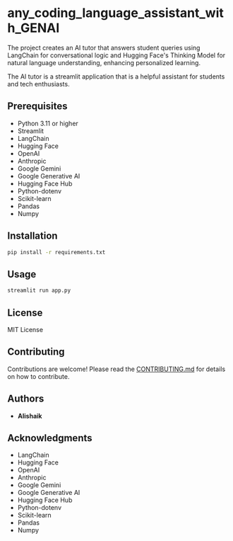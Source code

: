# any_coding_language_assistant_with_GENAI
The project creates an AI tutor that answers student queries using LangChain for conversational logic and Hugging Face's Thinking Model for natural language understanding, enhancing personalized learning.

The AI tutor is a streamlit application that is a helpful assistant for students and tech enthusiasts.



## Prerequisites
- Python 3.11 or higher
- Streamlit
- LangChain
- Hugging Face
- OpenAI
- Anthropic
- Google Gemini
- Google Generative AI
- Hugging Face Hub
- Python-dotenv
- Scikit-learn
- Pandas
- Numpy

## Installation

```bash
pip install -r requirements.txt
```

## Usage

```bash
streamlit run app.py
```

## License

MIT License

## Contributing

Contributions are welcome! Please read the [CONTRIBUTING.md](CONTRIBUTING.md) for details on how to contribute.

## Authors

- **Alishaik**

## Acknowledgments

- LangChain
- Hugging Face
- OpenAI
- Anthropic
- Google Gemini
- Google Generative AI
- Hugging Face Hub
- Python-dotenv
- Scikit-learn
- Pandas
- Numpy

